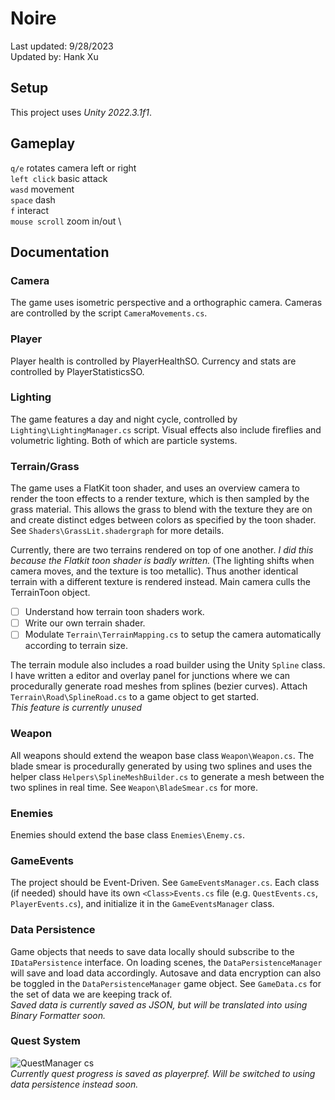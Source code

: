 # Noire
Last updated: 9/28/2023 \
Updated by: Hank Xu

## Setup
This project uses *Unity 2022.3.1f1*.

## Gameplay
`q/e` rotates camera left or right \
`left click` basic attack \
`wasd` movement \
`space` dash \
`f` interact \
`mouse scroll` zoom in/out \

## Documentation
### Camera
The game uses isometric perspective and a orthographic camera. Cameras are controlled by the script `CameraMovements.cs`. 

### Player
Player health is controlled by PlayerHealthSO. Currency and stats are controlled by PlayerStatisticsSO.

### Lighting
The game features a day and night cycle, controlled by `Lighting\LightingManager.cs` script. Visual effects also include fireflies and volumetric lighting. Both of which are particle systems.

### Terrain/Grass
The game uses a FlatKit toon shader, and uses an overview camera to render the toon effects to a render texture, which is then sampled by the grass material. This allows the grass to blend with the texture they are on and create distinct edges between colors as specified by the toon shader. See `Shaders\GrassLit.shadergraph` for more details. 

Currently, there are two terrains rendered on top of one another. *I did this because the Flatkit toon shader is badly written.* (The lighting shifts when camera moves, and the texture is too metallic). Thus another identical terrain with a different texture is rendered instead. Main camera culls the TerrainToon object. 

- [ ] Understand how terrain toon shaders work.
- [ ] Write our own terrain shader.
- [ ] Modulate `Terrain\TerrainMapping.cs` to setup the camera automatically according to terrain size.

The terrain module also includes a road builder using the Unity `Spline` class. I have written a editor and overlay panel for junctions where we can procedurally generate road meshes from splines (bezier curves). Attach `Terrain\Road\SplineRoad.cs` to a game object to get started. \
*This feature is currently unused*

### Weapon
All weapons should extend the weapon base class `Weapon\Weapon.cs`. The blade smear is procedurally generated by using two splines and uses the helper class `Helpers\SplineMeshBuilder.cs` to generate a mesh between the two splines in real time. See `Weapon\BladeSmear.cs` for more.

### Enemies
Enemies should extend the base class `Enemies\Enemy.cs`. 

### GameEvents
The project should be Event-Driven. See `GameEventsManager.cs`. Each class (if needed) should have its own `<Class>Events.cs` file (e.g. `QuestEvents.cs`, `PlayerEvents.cs`), and initialize it in the `GameEventsManager` class.

### Data Persistence
Game objects that needs to save data locally should subscribe to the `IDataPersistence` interface. On loading scenes, the `DataPersistenceManager` will save and load data accordingly. Autosave and data encryption can also be toggled in the `DataPersistenceManager` game object. See `GameData.cs` for the set of data we are keeping track of. \
*Saved data is currently saved as JSON, but will be translated into using Binary Formatter soon.*

### Quest System
![QuestManager cs](https://github.com/hankxu1212/Noire/assets/53340720/58505523-6efc-4e41-8586-9e487287fa83) \
*Currently quest progress is saved as playerpref. Will be switched to using data persistence instead soon.*
